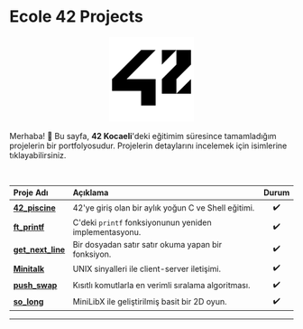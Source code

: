 # Ecole 42 Projects

<p align="center">
  <img src="/42_Logo.png" alt="42 Logo" width="150"/>
</p>

Merhaba! 👋 Bu sayfa, **42 Kocaeli**'deki eğitimim süresince tamamladığım projelerin bir portfolyosudur. Projelerin detaylarını incelemek için isimlerine tıklayabilirsiniz.

<br>

| Proje Adı | Açıklama | Durum |
| :--- | :--- | :---: |
| **[42_piscine](https://github.com/serhatozbek/42_piscine)** | 42'ye giriş olan bir aylık yoğun C ve Shell eğitimi. | ✔️ |
| **[ft_printf](https://github.com/serhatozbek/42_printf)** | C'deki `printf` fonksiyonunun yeniden implementasyonu. | ✔️ |
| **[get_next_line](https://github.com/serhatozbek/42_get_next_line)** | Bir dosyadan satır satır okuma yapan bir fonksiyon. | ✔️ |
| **[Minitalk](https://github.com/serhatozbek/42_minitalk)** | UNIX sinyalleri ile client-server iletişimi. | ✔️ |
| **[push_swap](https://github.com/serhatozbek/42_push_swap)** | Kısıtlı komutlarla en verimli sıralama algoritması. | ✔️ |
| **[so_long](https://github.com/serhatozbek/42_so_long)** | MiniLibX ile geliştirilmiş basit bir 2D oyun. | ✔️ |

---
